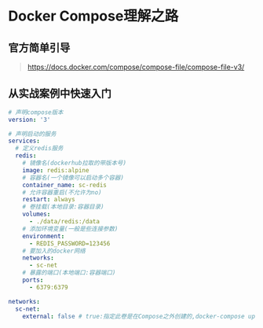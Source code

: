 # Docker Compose理解之路

## 官方简单引导

> https://docs.docker.com/compose/compose-file/compose-file-v3/

## 从实战案例中快速入门
``` yml
# 声明compose版本
version: '3'

# 声明启动的服务
services:
  # 定义redis服务
  redis: 
    # 镜像名(dockerhub拉取的带版本号)
    image: redis:alpine
    # 容器名(一个镜像可以启动多个容器)
    container_name: sc-redis
    # 允许容器重启(不允许为no)
    restart: always
    # 卷挂载(本地目录:容器目录)
    volumes:
      - ./data/redis:/data
    # 添加环境变量(一般是些连接参数)
    environment:
      - REDIS_PASSWORD=123456
    # 要加入的docker网络
    networks:
      - sc-net
    # 暴露的端口(本地端口:容器端口)
    ports:
      - 6379:6379

networks:
  sc-net:
    external: false # true:指定此卷是在Compose之外创建的,docker-compose up不会尝试创建它,如果它不存在,则会引发错误
```
